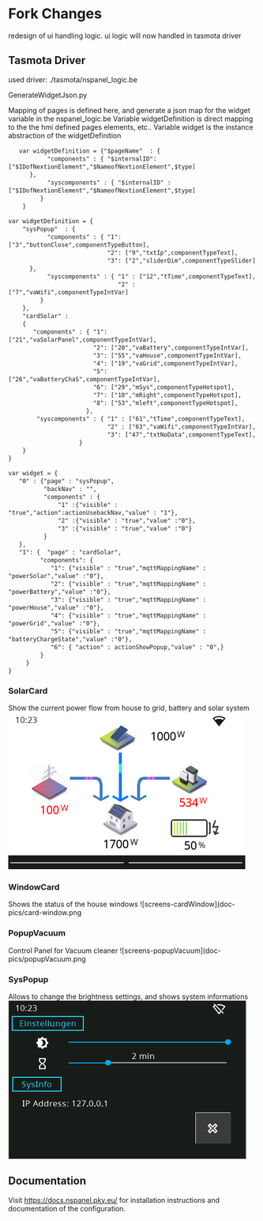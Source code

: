 # Fork Changes
redesign of ui handling logic.
ui logic will now handled in tasmota driver 

## Tasmota Driver
used driver: ./tasmota/nspanel_logic.be

GenerateWidgetJson.py

Mapping of pages is defined here, and generate a json map for the widget variable in the nspanel_logic.be
Variable widgetDefinition is direct mapping to the the hmi defined pages elements, etc..
Variable widget is the instance abstraction of the widgetDefinition


```
   var widgetDefinition = {"$pageName"  : {
           "components" : { "$internalID": ["$IDofNextionElement","$NameofNextionElement",$type]    
      },
           "syscomponents" : { "$internalID" : ["$IDofNextionElement","$NameofNextionElement",$type]
         }
    }
```

```
var widgetDefinition = {
    "sysPopup"  : {
           "components" : { "1": ["3","buttonClose",componentTypeButton],
                            "2": ["9","txtIp",componentTypeText], 
                            "3": ["2","sliderDim",componentTypeSlider]       
      },
           "syscomponents" : { "1" : ["12","tTime",componentTypeText],
                               "2" : ["7","vaWifi",componentTypeIntVar] 
         }
    },
    "cardSolar" :
    {      
       "components" : { "1": ["21","vaSolarPanel",componentTypeIntVar],
                        "2": ["20","vaBattery",componentTypeIntVar], 
                        "3": ["55","vaHouse",componentTypeIntVar],  
                        "4": ["19","vaGrid",componentTypeIntVar],
                        "5": ["26","vaBatteryChaS",componentTypeIntVar],                   
                        "6": ["29","mSys",componentTypeHotspot], 
                        "7": ["10","mRight",componentTypeHotspot],
                        "8": ["53","mleft",componentTypeHotspot],        
                      },
        "syscomponents" : { "1" : ["61","tTime",componentTypeText],
                            "2" : ["63","vaWifi",componentTypeIntVar],
                            "3": ["47","txtNoData",componentTypeText],
                    }
    }    
}
```

```
var widget = {
   "0" : {"page" : "sysPopup",
          "backNav" : "",
          "components" : {
              "1" :{"visible" : "true","action":actionUsebackNav,"value" : "1"},
              "2" :{"visible" : "true","value" :"0"},
              "3" :{"visible" : "true","value" :"0"}
          }
   },
   "1": {  "page" : "cardSolar",
         "components": { 
            "1": {"visible" : "true","mqttMappingName" : "powerSolar","value" :"0"},
            "2": {"visible" : "true","mqttMappingName" : "powerBattery","value" :"0"},
            "3": {"visible" : "true","mqttMappingName" : "powerHouse","value" :"0"},
            "4": {"visible" : "true","mqttMappingName" : "powerGrid","value" :"0"},
            "5": {"visible" : "true","mqttMappingName" : "batteryChargeState","value" :"0"},                        
            "6": { "action" : actionShowPopup,"value" : "0",}
         }         
     }
}
```
### SolarCard
Show the current power flow from house to grid, battery and solar system
![screens-cardSolar](doc-pics/card-solar.png)


### WindowCard
Shows the status of the house windows
![screens-cardWindow](doc-pics/card-window.png

### PopupVacuum
Control Panel for Vacuum cleaner
![screens-popupVacuum](doc-pics/popupVacuum.png

### SysPopup
Allows to change the brightness settings, and shows system informations
![screens-sysPopup](doc-pics/sysPopup.PNG)
## Documentation

Visit https://docs.nspanel.pky.eu/ for installation instructions and documentation of the configuration.
